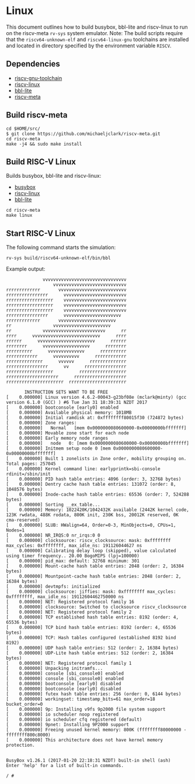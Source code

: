 Linux
==========

This document outlines how to build busybox, bbl-lite and riscv-linux
to run on the riscv-meta `rv-sys` system emulator. Note: The build
scripts require that the `riscv64-unknown-elf` and `riscv64-linux-gnu`
toolchains are installed and located in directory specified by the
environment variable `RISCV`.

## Dependencies

- [riscv-gnu-toolchain](https://github.com/riscv/riscv-gnu-toolchain/)
- [riscv-linux](https://github.com/michaeljclark/riscv-linux/)
- [bbl-lite](https://github.com/michaeljclark/bbl-lite/)
- [riscv-meta](https://github.com/michaeljclark/riscv-meta/)


## Build riscv-meta

```
cd $HOME/src/
$ git clone https://github.com/michaeljclark/riscv-meta.git
cd riscv-meta
make -j4 && sudo make install
```


## Build RISC-V Linux

Builds busybox, bbl-lite and riscv-linux:

- [busybox](https://busybox.net/)
- [riscv-linux](https://github.com/michaeljclark/riscv-linux/)
- [bbl-lite](https://github.com/michaeljclark/bbl-lite/)

```
cd riscv-meta
make linux
```


## Start RISC-V Linux

The following command starts the simulation:

```
rv-sys build/riscv64-unknown-elf/bin/bbl
```

Example output:

```
              vvvvvvvvvvvvvvvvvvvvvvvvvvvvvvvv
                  vvvvvvvvvvvvvvvvvvvvvvvvvvvv
rrrrrrrrrrrrr       vvvvvvvvvvvvvvvvvvvvvvvvvv
rrrrrrrrrrrrrrrr      vvvvvvvvvvvvvvvvvvvvvvvv
rrrrrrrrrrrrrrrrrr    vvvvvvvvvvvvvvvvvvvvvvvv
rrrrrrrrrrrrrrrrrr    vvvvvvvvvvvvvvvvvvvvvvvv
rrrrrrrrrrrrrrrrrr    vvvvvvvvvvvvvvvvvvvvvvvv
rrrrrrrrrrrrrrrr      vvvvvvvvvvvvvvvvvvvvvv  
rrrrrrrrrrrrr       vvvvvvvvvvvvvvvvvvvvvv    
rr                vvvvvvvvvvvvvvvvvvvvvv      
rr            vvvvvvvvvvvvvvvvvvvvvvvv      rr
rrrr      vvvvvvvvvvvvvvvvvvvvvvvvvv      rrrr
rrrrrr      vvvvvvvvvvvvvvvvvvvvvv      rrrrrr
rrrrrrrr      vvvvvvvvvvvvvvvvvv      rrrrrrrr
rrrrrrrrrr      vvvvvvvvvvvvvv      rrrrrrrrrr
rrrrrrrrrrrr      vvvvvvvvvv      rrrrrrrrrrrr
rrrrrrrrrrrrrr      vvvvvv      rrrrrrrrrrrrrr
rrrrrrrrrrrrrrrr      vv      rrrrrrrrrrrrrrrr
rrrrrrrrrrrrrrrrrr          rrrrrrrrrrrrrrrrrr
rrrrrrrrrrrrrrrrrrrr      rrrrrrrrrrrrrrrrrrrr
rrrrrrrrrrrrrrrrrrrrrr  rrrrrrrrrrrrrrrrrrrrrr

       INSTRUCTION SETS WANT TO BE FREE
[    0.000000] Linux version 4.6.2-00043-g23bf08e (mclark@minty) (gcc version 6.1.0 (GCC) ) #6 Tue Jan 31 18:39:31 NZDT 2017
[    0.000000] bootconsole [early0] enabled
[    0.000000] Available physical memory: 1018MB
[    0.000000] Initial ramdisk at: 0xffffffff80015f30 (724872 bytes)
[    0.000000] Zone ranges:
[    0.000000]   Normal   [mem 0x0000000080600000-0x00000000bfffffff]
[    0.000000] Movable zone start for each node
[    0.000000] Early memory node ranges
[    0.000000]   node   0: [mem 0x0000000080600000-0x00000000bfffffff]
[    0.000000] Initmem setup node 0 [mem 0x0000000080600000-0x00000000bfffffff]
[    0.000000] Built 1 zonelists in Zone order, mobility grouping on.  Total pages: 257045
[    0.000000] Kernel command line: earlyprintk=sbi-console rdinit=/sbin/init 
[    0.000000] PID hash table entries: 4096 (order: 3, 32768 bytes)
[    0.000000] Dentry cache hash table entries: 131072 (order: 8, 1048576 bytes)
[    0.000000] Inode-cache hash table entries: 65536 (order: 7, 524288 bytes)
[    0.000000] Sorting __ex_table...
[    0.000000] Memory: 1022420K/1042432K available (2442K kernel code, 123K rwdata, 488K rodata, 800K init, 230K bss, 20012K reserved, 0K cma-reserved)
[    0.000000] SLUB: HWalign=64, Order=0-3, MinObjects=0, CPUs=1, Nodes=1
[    0.000000] NR_IRQS:0 nr_irqs:0 0
[    0.000000] clocksource: riscv_clocksource: mask: 0xffffffff max_cycles: 0xffffffff, max_idle_ns: 191126044627 ns
[    0.000000] Calibrating delay loop (skipped), value calculated using timer frequency.. 20.00 BogoMIPS (lpj=100000)
[    0.000000] pid_max: default: 32768 minimum: 301
[    0.000000] Mount-cache hash table entries: 2048 (order: 2, 16384 bytes)
[    0.000000] Mountpoint-cache hash table entries: 2048 (order: 2, 16384 bytes)
[    0.000000] devtmpfs: initialized
[    0.000000] clocksource: jiffies: mask: 0xffffffff max_cycles: 0xffffffff, max_idle_ns: 19112604462750000 ns
[    0.000000] NET: Registered protocol family 16
[    0.000000] clocksource: Switched to clocksource riscv_clocksource
[    0.000000] NET: Registered protocol family 2
[    0.000000] TCP established hash table entries: 8192 (order: 4, 65536 bytes)
[    0.000000] TCP bind hash table entries: 8192 (order: 4, 65536 bytes)
[    0.000000] TCP: Hash tables configured (established 8192 bind 8192)
[    0.000000] UDP hash table entries: 512 (order: 2, 16384 bytes)
[    0.000000] UDP-Lite hash table entries: 512 (order: 2, 16384 bytes)
[    0.000000] NET: Registered protocol family 1
[    0.000000] Unpacking initramfs...
[    0.000000] console [sbi_console0] enabled
[    0.000000] console [sbi_console0] enabled
[    0.000000] bootconsole [early0] disabled
[    0.000000] bootconsole [early0] disabled
[    0.000000] futex hash table entries: 256 (order: 0, 6144 bytes)
[    0.000000] workingset: timestamp_bits=61 max_order=18 bucket_order=0
[    0.000000] 9p: Installing v9fs 9p2000 file system support
[    0.000000] io scheduler noop registered
[    0.000000] io scheduler cfq registered (default)
[    0.000000] 9pnet: Installing 9P2000 support
[    0.000000] Freeing unused kernel memory: 800K (ffffffff80000000 - ffffffff800c8000)
[    0.000000] This architecture does not have kernel memory protection.


BusyBox v1.26.1 (2017-01-20 22:18:31 NZDT) built-in shell (ash)
Enter 'help' for a list of built-in commands.

/ # 
```
